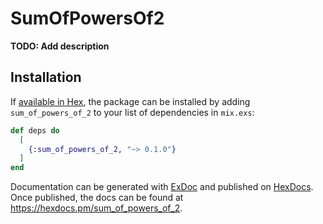 # SumOfPowersOf2

**TODO: Add description**

## Installation

If [available in Hex](https://hex.pm/docs/publish), the package can be installed
by adding `sum_of_powers_of_2` to your list of dependencies in `mix.exs`:

```elixir
def deps do
  [
    {:sum_of_powers_of_2, "~> 0.1.0"}
  ]
end
```

Documentation can be generated with [ExDoc](https://github.com/elixir-lang/ex_doc)
and published on [HexDocs](https://hexdocs.pm). Once published, the docs can
be found at <https://hexdocs.pm/sum_of_powers_of_2>.

